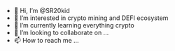 - 👋 Hi, I’m @SR20kid
- 👀 I’m interested in crypto mining and DEFI ecosystem
- 🌱 I’m currently learning everything crypto
- 💞️ I’m looking to collaborate on ...
- 📫 How to reach me ...

<!---
SR20kid/SR20kid is a ✨ special ✨ repository because its `README.md` (this file) appears on your GitHub profile.
You can click the Preview link to take a look at your changes.
--->
